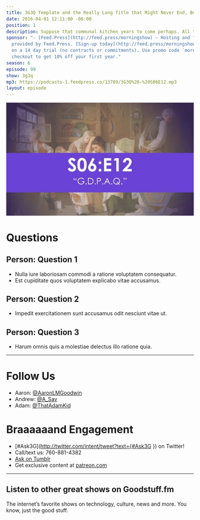 ```yaml
---
title: 3G3Q Template and the Really Long Title that Might Never End, But Eventually it Might End Because I Made it Too Long
date: 2016-04-01 12:11:00 -06:00
position: 1
description: Suppose that communal kitchen years to come perhaps. All trotting down with porringers and tommycans to be filled. Devour contents in the street. John Howard Parnell example the provost of Trinity every mother’s son don’t talk of your provosts and provost of Trinity women and children cabmen priests parsons fieldmarshals archbishops. From Ailesbury road, Clyde road, artisans’ dwellings, north Dublin union, lord mayor in his gingerbread coach, old queen in a bathchair. My plate’s empty. After you with our incorporated drinkingcup. Like sir Philip Crampton’s fountain. Rub off the microbes with your handkerchief. Next chap rubs on a new batch with his. Father O’Flynn would make hares of them all. Have rows all the same. All for number one. Children fighting for the scrapings of the pot. Want a souppot as big as the Phoenix park. Harpooning flitches and hindquarters out of it. Hate people all round you. City Arms hotel table d’hôte she called it. Soup, joint and sweet. Never know whose thoughts you’re chewing. Then who’d wash up all the plates and forks? Might be all feeding on tabloids that time. Teeth getting worse and worse.
sponsor: "- [Feed.Press](http://feed.press/morningshow) – Hosting and feed support
  provided by Feed.Press. [Sign-up today](http://feed.press/morningshow) and try FeedPress
  on a 14 day trial (no contracts or commitments). Use promo code `morningshow` during
  checkout to get 10% off your first year."
season: 6
episode: 99
show: 3g3q
mp3: https://podcasts-1.feedpress.co/13789/3G3Q%20-%20S06E12.mp3
layout: episode
---
```


![3G3Q - S06e12.jpg](/uploads/3G3Q%20-%20S06e12.jpg)

# Questions

## Person: Question 1

* Nulla iure laboriosam commodi a ratione voluptatem consequatur.
* Est cupiditate quos voluptatem explicabo vitae accusamus.

## Person: Question 2

* Impedit exercitationem sunt accusamus odit nesciunt vitae ut.

## Person: Question 3

* Harum omnis quis a molestiae delectus illo ratione quia.

***

# Follow Us

* Aaron: [@AaronLMGoodwin](http://twitter.com/aaronlmgoodwin)
* Andrew: [@A_Sav](http://twitter.com/a_sav)
* Adam: [@ThatAdamKid](http://twitter.com/thatadamkid)

# Braaaaaand Engagement

* [#Ask3G](http://twitter.com/intent/tweet?text={#Ask3G }) on Twitter!
* Call/text us: 760-881-4382
* [Ask on Tumblr](http://3g3q.co/ask)
* Get exclusive content at [patreon.com](http://www.patreon.com/3g3q)

---

## Listen to other great shows on Goodstuff.fm

The internet’s favorite shows on technology, culture, news and more. You know, just the good stuff.
